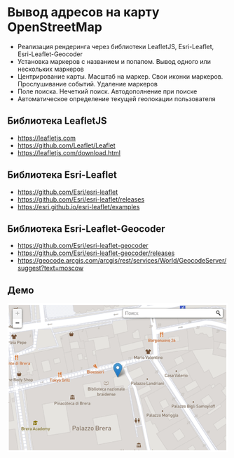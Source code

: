 # Вывод адресов на карту OpenStreetMap

- Реализация рендеринга через библиотеки LeafletJS, Esri-Leaflet, Esri-Leaflet-Geocoder
- Установка маркеров с названием и попапом. Вывод одного или нескольких маркеров
- Центрирование карты. Масштаб на маркер. Свои иконки маркеров. Прослушивание событий. Удаление маркеров
- Поле поиска. Нечеткий поиск. Автодополнение при поиске
- Автоматическое определение текущей геолокации пользователя

## Библиотека LeafletJS

- https://leafletjs.com
- https://github.com/Leaflet/Leaflet
- https://leafletjs.com/download.html

## Библиотека Esri-Leaflet

- https://github.com/Esri/esri-leaflet
- https://github.com/Esri/esri-leaflet/releases
- https://esri.github.io/esri-leaflet/examples

## Библиотека Esri-Leaflet-Geocoder

- https://github.com/Esri/esri-leaflet-geocoder
- https://github.com/Esri/esri-leaflet-geocoder/releases
- https://geocode.arcgis.com/arcgis/rest/services/World/GeocodeServer/suggest?text=moscow

## Демо

![Вывод адресов на карту OpenStreetMap](https://raw.githubusercontent.com/allexgalbert/workflow/main/OpenStreetMap/1.gif "Вывод адресов на карту OpenStreetMap")